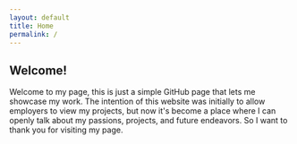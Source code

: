 ```yaml
---
layout: default
title: Home
permalink: /
---
```

## **Welcome!**
Welcome to my page, this is just a simple GitHub page that lets me showcase my work. The intention of this website was initially to allow employers to view my projects, but now it's become a place where I can openly talk about my passions, projects, and future endeavors. So I want to thank you for visiting my page.
